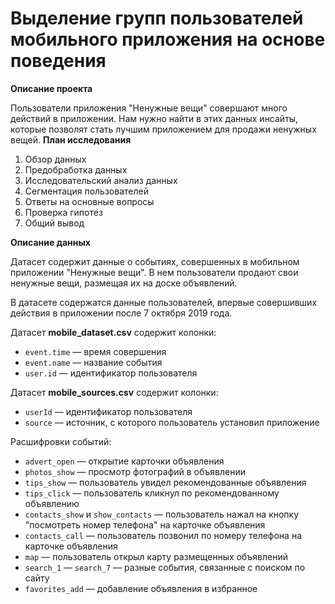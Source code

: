 # Выделение групп пользователей мобильного приложения на основе поведения

**Описание проекта**

Пользователи приложения "Ненужные вещи" совершают много действий в приложении. Нам нужно найти в этих данных инсайты, которые позволят стать лучшим приложением для продажи ненужных вещей.
**План исследования**

1. Обзор данных
2. Предобработка данных
3. Исследовательский анализ данных
4. Сегментация пользователей
5. Ответы на основные вопросы
6. Проверка гипотез
7. Общий вывод

**Описание данных**

Датасет содержит данные о событиях, совершенных в мобильном приложении "Ненужные вещи". В нем пользователи продают свои ненужные вещи, размещая их на доске объявлений.

В датасете содержатся данные пользователей, впервые совершивших действия в приложении после 7 октября 2019 года.

Датасет **mobile_dataset.csv** содержит колонки:
* `event.time` — время совершения
* `event.name` — название события
* `user.id` — идентификатор пользователя

Датасет **mobile_sources.csv** содержит колонки:
* `userId` — идентификатор пользователя
* `source` — источник, с которого пользователь установил приложение

Расшифровки событий:
* `advert_open` — открытие карточки объявления
* `photos_show` — просмотр фотографий в объявлении
* `tips_show` — пользователь увидел рекомендованные объявления
* `tips_click` — пользователь кликнул по рекомендованному объявлению
* `contacts_show` и `show_contacts` — пользователь нажал на кнопку "посмотреть номер телефона" на карточке объявления
* `contacts_call` — пользователь позвонил по номеру телефона на карточке объявления
* `map` — пользователь открыл карту размещенных объявлений
* `search_1` — `search_7` — разные события, связанные с поиском по сайту
* `favorites_add` — добавление объявления в избранное
